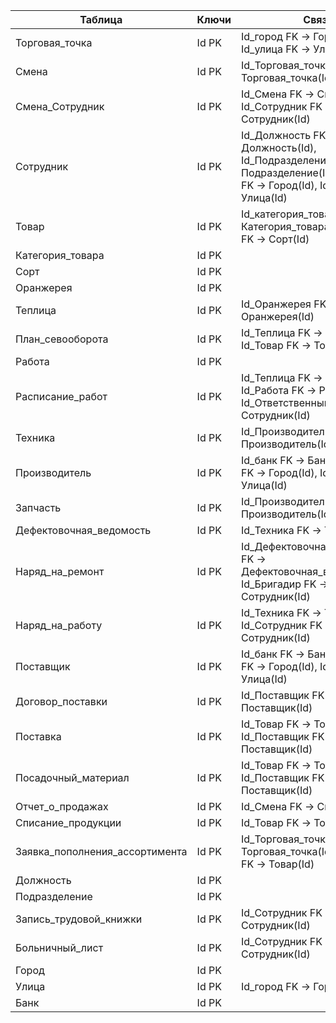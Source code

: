 | Таблица | Ключи | Связи |
|---|---|---|
| Торговая_точка | Id PK | Id_город FK → Город(Id), Id_улица FK → Улица(Id) |
| Смена | Id PK | Id_Торговая_точка FK → Торговая_точка(Id) |
| Смена_Сотрудник | Id PK | Id_Смена FK → Смена(Id), Id_Сотрудник FK → Сотрудник(Id) |
| Сотрудник | Id PK | Id_Должность FK → Должность(Id), Id_Подразделение FK → Подразделение(Id), Id_город FK → Город(Id), Id_улица FK → Улица(Id) |
| Товар | Id PK | Id_категория_товара FK → Категория_товара(Id), Id_сорт FK → Сорт(Id) |
| Категория_товара | Id PK |  |
| Сорт | Id PK |  |
| Оранжерея | Id PK |  |
| Теплица | Id PK | Id_Оранжерея FK → Оранжерея(Id) |
| План_севооборота | Id PK | Id_Теплица FK → Теплица(Id), Id_Товар FK → Товар(Id) |
| Работа | Id PK |  |
| Расписание_работ | Id PK | Id_Теплица FK → Теплица(Id), Id_Работа FK → Работа(Id), Id_Ответственный FK → Сотрудник(Id) |
| Техника | Id PK | Id_Производитель FK → Производитель(Id) |
| Производитель | Id PK | Id_банк FK → Банк(Id), Id_город FK → Город(Id), Id_улица FK → Улица(Id) |
| Запчасть | Id PK | Id_Производитель FK → Производитель(Id) |
| Дефектовочная_ведомость | Id PK | Id_Техника FK → Техника(Id) |
| Наряд_на_ремонт | Id PK | Id_Дефектовочная_ведомость FK → Дефектовочная_ведомость(Id), Id_Бригадир FK → Сотрудник(Id) |
| Наряд_на_работу | Id PK | Id_Техника FK → Техника(Id), Id_Сотрудник FK → Сотрудник(Id) |
| Поставщик | Id PK | Id_банк FK → Банк(Id), Id_город FK → Город(Id), Id_улица FK → Улица(Id) |
| Договор_поставки | Id PK | Id_Поставщик FK → Поставщик(Id) |
| Поставка | Id PK | Id_Товар FK → Товар(Id), Id_Поставщик FK → Поставщик(Id) |
| Посадочный_материал | Id PK | Id_Товар FK → Товар(Id), Id_Поставщик FK → Поставщик(Id) |
| Отчет_о_продажах | Id PK | Id_Смена FK → Смена(Id) |
| Списание_продукции | Id PK | Id_Товар FK → Товар(Id) |
| Заявка_пополнения_ассортимента | Id PK | Id_Торговая_точка FK → Торговая_точка(Id), Id_Товар FK → Товар(Id) |
| Должность | Id PK |  |
| Подразделение | Id PK |  |
| Запись_трудовой_книжки | Id PK | Id_Сотрудник FK → Сотрудник(Id) |
| Больничный_лист | Id PK | Id_Сотрудник FK → Сотрудник(Id) |
| Город | Id PK |  |
| Улица | Id PK | Id_город FK → Город(Id) |
| Банк | Id PK |  |
